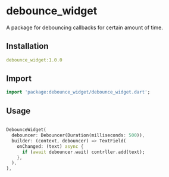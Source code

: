 # debounce_widget

A package for debouncing callbacks for certain amount of time.

## Installation

```yaml
debounce_widget:1.0.0
```

## Import

```dart
import 'package:debounce_widget/debounce_widget.dart';
```

## Usage 

```dart

DebounceWidget(
  debouncer: Debouncer(Duration(milliseconds: 500)),
  builder: (context, debouncer) => TextField(
    onChanged: (text) async {
      if (await debouncer.wait) contrller.add(text);
    },
  ),
),

```
